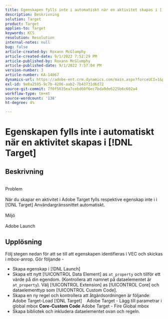 ```yaml
---
title: Egenskapen fylls inte i automatiskt när en aktivitet skapas i [!DNL Target]
description: Beskrivning
solution: Target
product: Target
applies-to: Target
keywords: KCS
resolution: Resolution
internal-notes: null
bug: false
article-created-by: Roxann McGlumphy
article-created-date: 9/1/2022 7:52:29 PM
article-published-by: Roxann McGlumphy
article-published-date: 9/1/2022 7:57:04 PM
version-number: 3
article-number: KA-14067
dynamics-url: https://adobe-ent.crm.dynamics.com/main.aspx?forceUCI=1&pagetype=entityrecord&etn=knowledgearticle&id=80b37b96-2f2a-ed11-9db1-002248086a27
exl-id: 9e0a2595-9c7b-4206-aab2-7b43731d6d72
source-git-commit: 7f0f5035ea7cebd60f6ec7bda9de6225b6c602a4
workflow-type: tm+mt
source-wordcount: '138'
ht-degree: 4%

---
```


# Egenskapen fylls inte i automatiskt när en aktivitet skapas i [!DNL Target]

## Beskrivning

<br>Problem<br><br>
När du skapar en aktivitet i Adobe Target fylls respektive egenskap inte i i [!DNL Target] Användargränssnittet automatiskt.
<br><br>Miljö<br><br>
Adobe Launch


## Upplösning


Följ stegen nedan för att se till att egenskapen identifieras i VEC och skickas i mbox-anrop. Gör följande -

- Skapa egenskap i [!DNL Launch]
- Skapa ett nytt [!UICONTROL Data Element] as `at_property` och tillför ett värde på din egendom. (Kontrollera att namnet på dataelementet är `at_property`). Välj [!UICONTROL Extension] as [!UICONTROL Core] och dataelementtyp som [!UICONTROL Custom Code].
- Skapa en ny regel och kontrollera att åtgärdsordningen är följande: Adobe Target-Load [!DNL Target]    Adobe Target - Lägg till parametrar i global mbox  <b>Core-Custom Code</b>  Adobe Target - Fire Global mbox
- Skapa bibliotek och inkludera dataelementet ovan och regeln.
